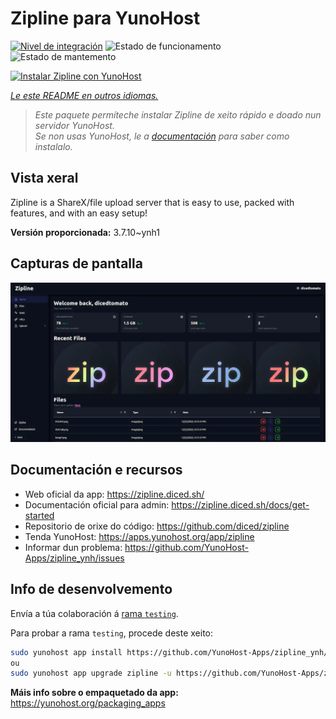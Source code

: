 <!--
NOTA: Este README foi creado automáticamente por <https://github.com/YunoHost/apps/tree/master/tools/readme_generator>
NON debe editarse manualmente.
-->

# Zipline para YunoHost

[![Nivel de integración](https://dash.yunohost.org/integration/zipline.svg)](https://ci-apps.yunohost.org/ci/apps/zipline/) ![Estado de funcionamento](https://ci-apps.yunohost.org/ci/badges/zipline.status.svg) ![Estado de mantemento](https://ci-apps.yunohost.org/ci/badges/zipline.maintain.svg)

[![Instalar Zipline con YunoHost](https://install-app.yunohost.org/install-with-yunohost.svg)](https://install-app.yunohost.org/?app=zipline)

*[Le este README en outros idiomas.](./ALL_README.md)*

> *Este paquete permíteche instalar Zipline de xeito rápido e doado nun servidor YunoHost.*  
> *Se non usas YunoHost, le a [documentación](https://yunohost.org/install) para saber como instalalo.*

## Vista xeral

Zipline is a ShareX/file upload server that is easy to use, packed with features, and with an easy setup! 

**Versión proporcionada:** 3.7.10~ynh1

## Capturas de pantalla

![Captura de pantalla de Zipline](./doc/screenshots/screenshot.png)

## Documentación e recursos

- Web oficial da app: <https://zipline.diced.sh/>
- Documentación oficial para admin: <https://zipline.diced.sh/docs/get-started>
- Repositorio de orixe do código: <https://github.com/diced/zipline>
- Tenda YunoHost: <https://apps.yunohost.org/app/zipline>
- Informar dun problema: <https://github.com/YunoHost-Apps/zipline_ynh/issues>

## Info de desenvolvemento

Envía a túa colaboración á [rama `testing`](https://github.com/YunoHost-Apps/zipline_ynh/tree/testing).

Para probar a rama `testing`, procede deste xeito:

```bash
sudo yunohost app install https://github.com/YunoHost-Apps/zipline_ynh/tree/testing --debug
ou
sudo yunohost app upgrade zipline -u https://github.com/YunoHost-Apps/zipline_ynh/tree/testing --debug
```

**Máis info sobre o empaquetado da app:** <https://yunohost.org/packaging_apps>
